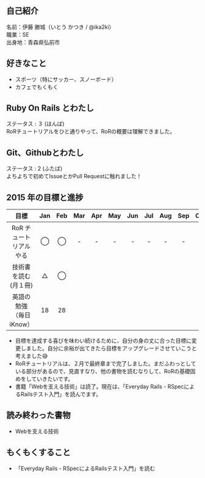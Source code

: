 ## 自己紹介
 名前：伊藤 勝城（いとう かつき / @ika2ki）  
 職業：SE  
 出身地：青森県弘前市  

## 好きなこと
- スポーツ（特にサッカー、スノーボード）
- カフェでもくもく

## Ruby On Rails とわたし
ステータス : ３ (ほんば)  
RoRチュートリアルをひと通りやって、RoRの概要は理解できました。

## Git、Githubとわたし
ステータス : 2 (ふたば)  
よちよちで初めてIssueとかPull Requestに触れました！

## 2015 年の目標と進捗
|      目標             | Jan | Feb | Mar | Apr | May | Jun | Jul | Aug | Sep | Oct | Nov | Dec |
|:--------------------:|:---:|:---:|:---:|:---:|:---:|:---:|:---:|:---:|:---:|:---:|:---:|:---:|
| RoR チュートリアルやる  | ◯ | ◯ | - | - | - | - | - | - | - | - | - | - |
| 技術書を読む(月１冊)    | △ | ◯ |   |   |   |   |   |   |   |   |   |   |
| 英語の勉強（毎日iKnow） | 18 | 28 |   |   |   |   |   |   |   |   |   |   |

- 目標を達成する喜びを味わい続けるために、自分の身の丈に合った目標に変更しました。自分に余裕が出てきたら目標をアップグレードさせていこうと考えました:sweat_smile:
- RoRチュートリアルは、２月で最終章まで完了しました。まだふわっとしている部分があるので、見直すなり、他の書物を読むなりして、RoRの基礎固めをしていきたいです。
- 書籍「Webを支える技術」は読了。現在は、「Everyday Rails - RSpecによるRailsテスト入門」を読んでます。

## 読み終わった書物
- Webを支える技術

## もくもくすること
- 「Everyday Rails - RSpecによるRailsテスト入門」を読む
